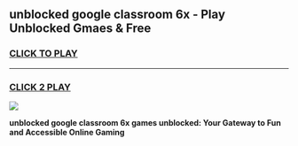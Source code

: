 
## unblocked google classroom 6x - Play Unblocked Gmaes & Free
<h3>
<a href="https://news.freeplayer.one?title=unblocked_google_classroom_6x&ref=23F">CLICK TO PLAY</a></h3>
<hr>

<h3>
<a href="https://news.freeplayer.one?title=unblocked_google_classroom_6x&ref=23F">CLICK 2 PLAY</a>
  
</h3>

<a href="https://news.freeplayer.one?title=unblocked_google_classroom_6x&ref=23F/"><img src="https://clearcache.store/games.png"></a>


**unblocked google classroom 6x games unblocked: Your Gateway to Fun and Accessible Online Gaming**
